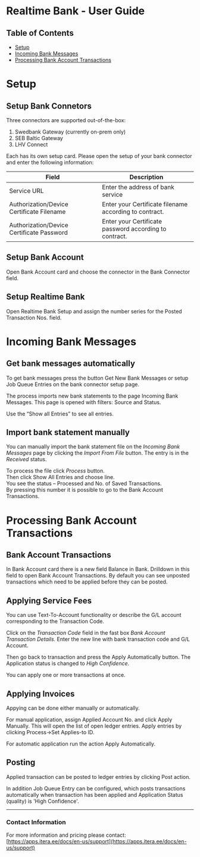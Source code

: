 # Realtime Bank - User Guide
## Table of Contents

-  [Setup](#Setup)
-  [Incoming Bank Messages](#Incoming-Bank-Messages)
-  [Processing Bank Account Transactions](#Processing-Bank-Account-Transactions)

# Setup

## Setup Bank Connetors

Three connectors are supported out-of-the-box:
1. Swedbank Gateway (currently on-prem only)
2. SEB Baltic Gateway
3. LHV Connect

Each has its own setup card. Please open the setup of your bank connector and enter the following information: 

Field |  Description | 
-- | --
Service URL | Enter the address of bank service
Authorization/Device Certificate Filename | Enter your Certificate filename according to contract.
Authorization/Device Certificate Password | Enter your Certificate password according to contract.

## Setup Bank Account
Open Bank Account card and choose the connector in the Bank Connector field.

## Setup Realtime Bank
Open Realtime Bank Setup and assign the number series for the Posted Transaction Nos. field.


# Incoming Bank Messages

## Get bank messages automatically

To get bank messages press the button Get New Bank Messages or setup Job Queue Entries on the bank connector setup page.

The process imports new bank statements to the page Incoming Bank Messages. This page is opened with filters: Source and Status.

Use the “Show all Entries” to see all entries.

## Import bank statement manually

You can manually import the bank statement file on the _Incoming Bank Messages_ page by clicking the _Import From File_ button. The entry is in the _Received_ status.

To process the file click _Process_ button.  
Then click Show All Entries and choose line.  
You see the status – Processed and No. of Saved Transactions.  
By pressing this number it is possible to go to the Bank Account Transactions.

# Processing Bank Account Transactions

## Bank Account Transactions

In Bank Account card there is a new field Balance in Bank. Drilldown in this field to open Bank Account Transactions. By default you can see unposted transactions which need to be applied before they can be posted.

## Applying Service Fees

You can use Text-To-Account functionality or describe the G/L account corresponding to the Transaction Code.

Click on the _Transaction Code_ field in the fast box _Bank Account Transaction Details._
Enter the new line with bank transaction code and G/L Account.

Then go back to transaction and press the Apply Automatically button.
The Application status is changed to _High Confidence_.

You can apply one or more transactions at once.


## Applying Invoices
Appying can be done either manually or automatically.

For manual application, assign Applied Account No. and click Apply Manually. This will open the list of open ledger entries. Apply entries by clicking Process->Set Applies-to ID.

For automatic application run the action Apply Automatically.

## Posting

Applied transaction can be posted to ledger entries by clicking Post action.

In addition Job Queue Entry can be configured, which posts transactions automatically when transaction has been applied and Application Status (quality) is 'High Confidence'.

---

### Contact Information
For more information and pricing please contact:  
[https://apps.itera.ee/docs/en-us/support](https://apps.itera.ee/docs/en-us/support)